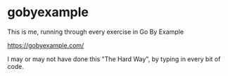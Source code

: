 # gobyexample
This is me, running through every exercise in Go By Example

https://gobyexample.com/


I may or may not have done this "The Hard Way", by typing in every bit of code.
